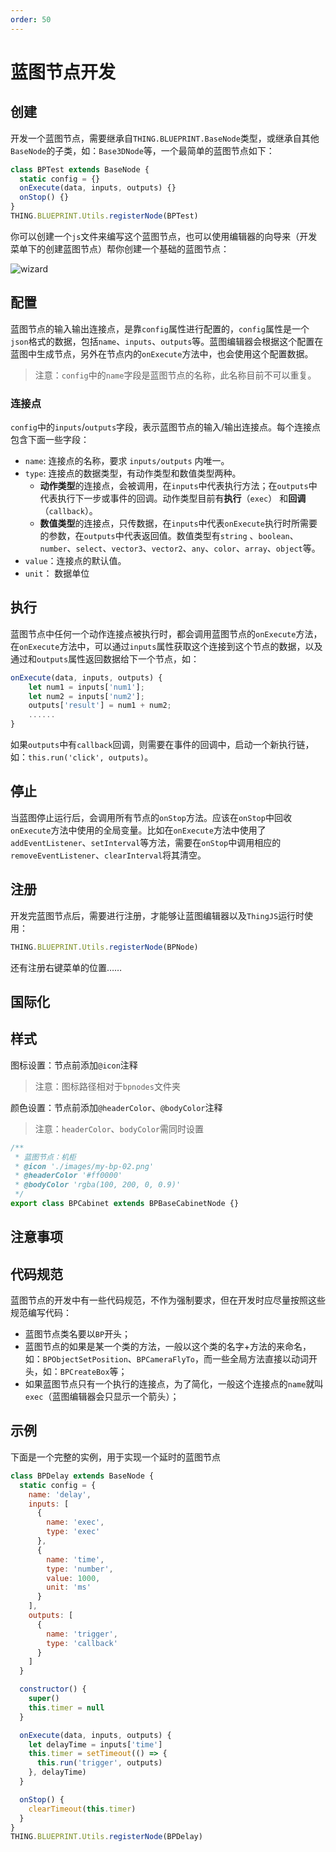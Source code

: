```yaml
---
order: 50
---
```


# 蓝图节点开发

## 创建

开发一个蓝图节点，需要继承自`THING.BLUEPRINT.BaseNode`类型，或继承自其他`BaseNode`的子类，如：`Base3DNode`等，一个最简单的蓝图节点如下：

```js
class BPTest extends BaseNode {
  static config = {}
  onExecute(data, inputs, outputs) {}
  onStop() {}
}
THING.BLUEPRINT.Utils.registerNode(BPTest)
```

你可以创建一个`js`文件来编写这个蓝图节点，也可以使用编辑器的向导来（开发菜单下的创建蓝图节点）帮你创建一个基础的蓝图节点：

![wizard](./images/bp-wizard.png '创建蓝图节点向导')

## 配置

蓝图节点的输入输出连接点，是靠`config`属性进行配置的，`config`属性是一个`json`格式的数据，包括`name`、`inputs`、`outputs`等。蓝图编辑器会根据这个配置在蓝图中生成节点，另外在节点内的`onExecute`方法中，也会使用这个配置数据。

> 注意：`config`中的`name`字段是蓝图节点的名称，此名称目前不可以重复。

### 连接点

`config`中的`inputs`/`outputs`字段，表示蓝图节点的输入/输出连接点。每个连接点包含下面一些字段：

- `name`: 连接点的名称，要求 `inputs/outputs` 内唯一。
- `type`: 连接点的数据类型，有动作类型和数值类型两种。
  - **动作类型**的连接点，会被调用，在`inputs`中代表执行方法；在`outputs`中代表执行下一步或事件的回调。动作类型目前有**执行**（`exec`） 和**回调**（`callback`）。
  - **数值类型**的连接点，只传数据，在`inputs`中代表`onExecute`执行时所需要的参数，在`outputs`中代表返回值。数值类型有`string` 、`boolean`、`number`、`select`、`vector3`、`vector2`、`any`、`color`、`array`、`object`等。
- `value`：连接点的默认值。
- `unit`： 数据单位

## 执行

蓝图节点中任何一个动作连接点被执行时，都会调用蓝图节点的`onExecute`方法，在`onExecute`方法中，可以通过`inputs`属性获取这个连接到这个节点的数据，以及通过和`outputs`属性返回数据给下一个节点，如：

```js
onExecute(data, inputs, outputs) {
	let num1 = inputs['num1'];
	let num2 = inputs['num2'];
	outputs['result'] = num1 + num2;
	......
}
```

如果`outputs`中有`callback`回调，则需要在事件的回调中，启动一个新执行链，如：`this.run('click', outputs)`。

## 停止

当蓝图停止运行后，会调用所有节点的`onStop`方法。应该在`onStop`中回收`onExecute`方法中使用的全局变量。比如在`onExecute`方法中使用了`addEventListener`、`setInterval`等方法，需要在`onStop`中调用相应的`removeEventListener`、`clearInterval`将其清空。

## 注册

开发完蓝图节点后，需要进行注册，才能够让蓝图编辑器以及`ThingJS`运行时使用：

```js
THING.BLUEPRINT.Utils.registerNode(BPNode)
```

还有注册右键菜单的位置……

## 国际化

## 样式

图标设置：节点前添加`@icon`注释

> 注意：图标路径相对于`bpnodes`文件夹

颜色设置：节点前添加`@headerColor`、`@bodyColor`注释

> 注意：`headerColor`、`bodyColor`需同时设置

```javascript
/**
 * 蓝图节点：机柜
 * @icon './images/my-bp-02.png'
 * @headerColor '#ff0000'
 * @bodyColor 'rgba(100, 200, 0, 0.9)'
 */
export class BPCabinet extends BPBaseCabinetNode {}
```

## 注意事项

## 代码规范

蓝图节点的开发中有一些代码规范，不作为强制要求，但在开发时应尽量按照这些规范编写代码：

- 蓝图节点类名要以`BP`开头；
- 蓝图节点的如果是某一个类的方法，一般以这个类的名字+方法的来命名，如：`BPObjectSetPosition`、`BPCameraFlyTo`，而一些全局方法直接以动词开头，如：`BPCreateBox`等；
- 如果蓝图节点只有一个执行的连接点，为了简化，一般这个连接点的`name`就叫`exec`（蓝图编辑器会只显示一个箭头）；

## 示例

下面是一个完整的实例，用于实现一个延时的蓝图节点

```javascript
class BPDelay extends BaseNode {
  static config = {
    name: 'delay',
    inputs: [
      {
        name: 'exec',
        type: 'exec'
      },
      {
        name: 'time',
        type: 'number',
        value: 1000,
        unit: 'ms'
      }
    ],
    outputs: [
      {
        name: 'trigger',
        type: 'callback'
      }
    ]
  }

  constructor() {
    super()
    this.timer = null
  }

  onExecute(data, inputs, outputs) {
    let delayTime = inputs['time']
    this.timer = setTimeout(() => {
      this.run('trigger', outputs)
    }, delayTime)
  }

  onStop() {
    clearTimeout(this.timer)
  }
}
THING.BLUEPRINT.Utils.registerNode(BPDelay)
```

